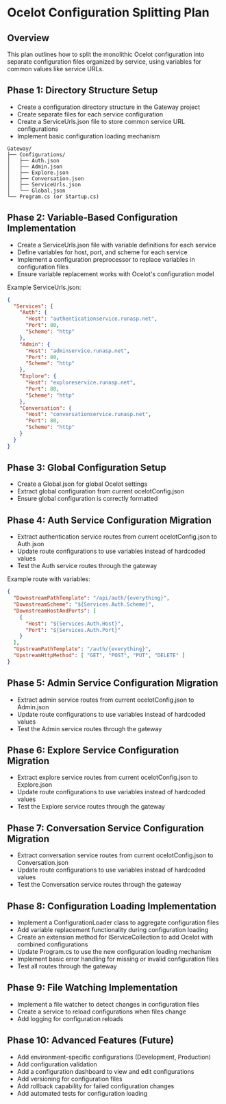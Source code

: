 # Ocelot Configuration Splitting Plan

## Overview
This plan outlines how to split the monolithic Ocelot configuration into separate configuration files organized by service, using variables for common values like service URLs.

## Phase 1: Directory Structure Setup
- Create a configuration directory structure in the Gateway project
- Create separate files for each service configuration
- Create a ServiceUrls.json file to store common service URL configurations
- Implement basic configuration loading mechanism

```
Gateway/
├── Configurations/
│   ├── Auth.json
│   ├── Admin.json
│   ├── Explore.json
│   ├── Conversation.json
│   ├── ServiceUrls.json
│   └── Global.json
└── Program.cs (or Startup.cs)
```

## Phase 2: Variable-Based Configuration Implementation
- Create a ServiceUrls.json file with variable definitions for each service
- Define variables for host, port, and scheme for each service
- Implement a configuration preprocessor to replace variables in configuration files
- Ensure variable replacement works with Ocelot's configuration model

Example ServiceUrls.json:
```json
{
  "Services": {
    "Auth": {
      "Host": "authenticationservice.runasp.net",
      "Port": 80,
      "Scheme": "http"
    },
    "Admin": {
      "Host": "adminservice.runasp.net",
      "Port": 80,
      "Scheme": "http"
    },
    "Explore": {
      "Host": "exploreservice.runasp.net",
      "Port": 80,
      "Scheme": "http"
    },
    "Conversation": {
      "Host": "conversationservice.runasp.net",
      "Port": 80,
      "Scheme": "http"
    }
  }
}
```

## Phase 3: Global Configuration Setup
- Create a Global.json for global Ocelot settings
- Extract global configuration from current ocelotConfig.json
- Ensure global configuration is correctly formatted

## Phase 4: Auth Service Configuration Migration
- Extract authentication service routes from current ocelotConfig.json to Auth.json
- Update route configurations to use variables instead of hardcoded values
- Test the Auth service routes through the gateway

Example route with variables:
```json
{
  "DownstreamPathTemplate": "/api/auth/{everything}",
  "DownstreamScheme": "${Services.Auth.Scheme}",
  "DownstreamHostAndPorts": [
    {
      "Host": "${Services.Auth.Host}",
      "Port": "${Services.Auth.Port}"
    }
  ],
  "UpstreamPathTemplate": "/auth/{everything}",
  "UpstreamHttpMethod": [ "GET", "POST", "PUT", "DELETE" ]
}
```

## Phase 5: Admin Service Configuration Migration
- Extract admin service routes from current ocelotConfig.json to Admin.json
- Update route configurations to use variables instead of hardcoded values
- Test the Admin service routes through the gateway

## Phase 6: Explore Service Configuration Migration
- Extract explore service routes from current ocelotConfig.json to Explore.json
- Update route configurations to use variables instead of hardcoded values
- Test the Explore service routes through the gateway

## Phase 7: Conversation Service Configuration Migration
- Extract conversation service routes from current ocelotConfig.json to Conversation.json
- Update route configurations to use variables instead of hardcoded values
- Test the Conversation service routes through the gateway

## Phase 8: Configuration Loading Implementation
- Implement a ConfigurationLoader class to aggregate configuration files
- Add variable replacement functionality during configuration loading
- Create an extension method for IServiceCollection to add Ocelot with combined configurations
- Update Program.cs to use the new configuration loading mechanism
- Implement basic error handling for missing or invalid configuration files
- Test all routes through the gateway

## Phase 9: File Watching Implementation
- Implement a file watcher to detect changes in configuration files
- Create a service to reload configurations when files change
- Add logging for configuration reloads

## Phase 10: Advanced Features (Future)
- Add environment-specific configurations (Development, Production)
- Add configuration validation
- Add a configuration dashboard to view and edit configurations
- Add versioning for configuration files
- Add rollback capability for failed configuration changes
- Add automated tests for configuration loading